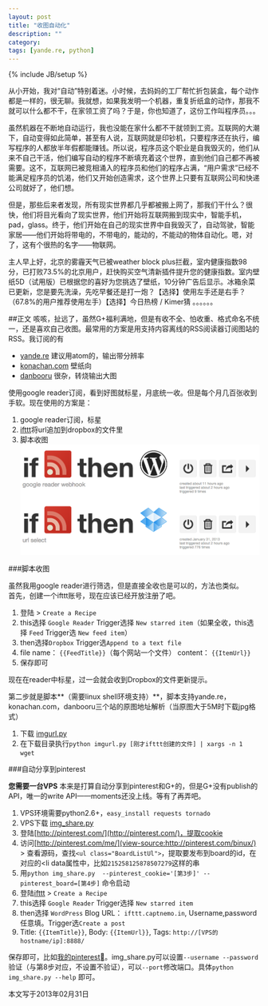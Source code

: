 ```yaml
---
layout: post
title: "收图自动化"
description: ""
category: 
tags: [yande.re, python]
---
```

{% include JB/setup %}

从小开始，我对“自动”特别着迷。小时候，去妈妈的工厂帮忙折包装盒，每个动作都是一样的，很无聊。我就想，如果我发明一个机器，重复折纸盒的动作，那我不就可以什么都不干，在家领工资了吗？于是，你也知道了，这份工作叫程序员。。。

虽然机器在不断地自动运行，我也没能在家什么都不干就领到工资。互联网的大潮下，自动变得如此简单，甚至有人说，互联网就是印钞机，只要程序还在执行，编写程序的人都放半年假都能赚钱。所以说，程序员这个职业是自我毁灭的，他们从来不自己干活，他们编写自动的程序不断填充着这个世界，直到他们自己都不再被需要。这不，互联网已被竞相涌入的程序员和他们的程序占满，“用户需求”已经不能满足程序员的饥渴，他们又开始创造需求，这个世界上只要有互联网公司和快递公司就好了，他们想。

但是，那些后来者发现，所有现实世界都几乎都被搬上网了，那我们干什么？很快，他们将目光看向了现实世界，他们开始将互联网搬到现实中，智能手机，pad，glass。终于，他们开始在自己的现实世界中自我毁灭了，自动驾驶，智能家居——他们开始将带电的，不带电的，能动的，不能动的物体自动化。嗯，对了，这有个很热的名字——物联网。

主人早上好，北京的雾霾天气已被weather block plus拦截，室内健康指数98分，已打败73.5%的北京用户，赶快购买空气清新插件提升您的健康指数。室内壁纸5D（试用版）已根据您的喜好为您挑选了壁纸，10分钟广告后显示。冰箱余菜已更新，您是要先洗澡，先吃早餐还是打一炮？【选择】使用左手还是右手？（67.8%的用户推荐使用左手）【选择】今日热榜 / Kimer猜 。。。。。。


##正文
咳咳，扯远了，虽然G+福利满地，但是有收不全、怕收重、格式命名不统一，还是喜欢自己收图。最常用的方案是用支持内容离线的RSS阅读器订阅图站的RSS。我订阅的有

* [yande.re](https://yande.re/post/atom?tags=) 建议用atom的，输出带分辨率
* [konachan.com](konachan.com/post/atom?tags=) 壁纸向
* [danbooru]('http://pyproxy.duapp.com/s;ssd%2Fdata%2Fpreview;data/re;((<img%20src%3D"http%3A%2F%2Fdanbooru.donmai.us%2Fdata%2F%5Cw%2B.)jpg"%2F>);%5C1%5C2png"%20%2F>/http://danbooru.donmai.us/posts.atom') 很杂，转烧输出大图

使用google reader订阅，看到好图就标星，月底统一收。但是每个月几百张收到手软。现在使用的方案是：

1. google reader订阅，标星
2. [ifttt](https://ifttt.com/)将url追加到dropbox的文件里
3. 脚本收图
![ifttt](/assets/image/ifttt.png)


###脚本收图

虽然我用google reader进行筛选，但是直接全收也是可以的，方法也类似。  
首先，创建一个ifttt账号，现在应该已经开放注册了吧。

1. 登陆 > `Create a Recipe`
2. this选择 `Google Reader` Trigger选择 `New starred item`（如果全收，this选择 `Feed` Trigger选 `New feed item`）
3. then选择`Dropbox` Trigger选`Append to a text file`
4. file name： `{{FeedTitle}}`（每个网站一个文件） content： `{{ItemUrl}}`
5. 保存即可

现在在reader中标星，过一会就会收到Dropbox的文件更新提示。

第二步就是脚本**（需要linux shell环境支持）**，脚本支持yande.re，konachan.com，danbooru三个站的原图地址解析（当原图大于5M时下载jpg格式）

1. 下载 [imgurl.py](https://gist.github.com/binux/5071536/raw/imgurl.py)
2. 在下载目录执行`python imgurl.py [刚才ifttt创建的文件] | xargs -n 1 wget`


###自动分享到pinterest

**您需要一台VPS**
本来是打算自动分享到pinterest和G+的，但是G+没有publish的API，唯一的write API——moments还没上线。等有了再弄吧。  

1. VPS环境需要python2.6+，`easy_install requests tornado`
2. VPS下载 [img_share.py](https://gist.github.com/binux/5075775/raw/img_share.py)
3. 登陆[http://pinterest.com/](http://pinterest.com/)，提取cookie
4. 访问[http://pinterest.com/me/](view-source:http://pinterest.com/binux/) > 查看源码，查找`<ul class="BoardListUl">`，提取要发布到board的id，在对应的<li data属性中，比如`215258125878507279`这样的串
5. 用`python img_share.py  --pinterest_cookie='[第3步]' --pinterest_board=[第4步]` 命令启动
6. 登陆[ifttt](https://ifttt.com/) > `Create a Recipe`
7. this选择 `Google Reader` Trigger选择 `New starred item`
8. then选择 `WordPress` Blog URL： `ifttt.captnemo.in`, Username,password任意填。Trigger选`Create a post`
9. Title: `{{ItemTitle}}`, Body: `{{ItemUrl}}`, Tags: `http://[VPS的hostname/ip]:8888/`

保存即可，比如[我的pinterest](http://pinterest.com/binux/auto/)。img_share.py可以设置`--username --password`验证（与第8步对应，不设置不验证），可以`--port`修改端口。具体`python img_share.py --help` 即可。

本文写于2013年02月31日
